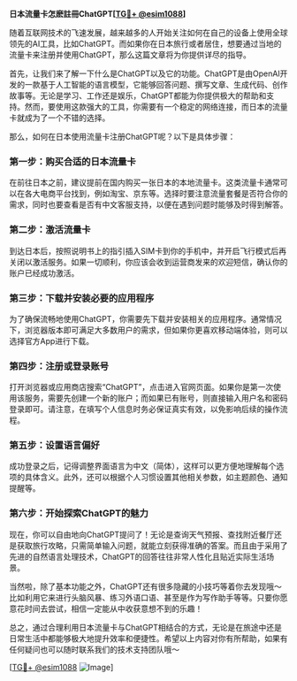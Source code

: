 **日本流量卡怎麽註冊ChatGPT[[TG💪+ @esim1088](https://t.me/s/esim1088)]**

随着互联网技术的飞速发展，越来越多的人开始关注如何在自己的设备上使用全球领先的AI工具，比如ChatGPT。而如果你在日本旅行或者居住，想要通过当地的流量卡来注册并使用ChatGPT，那么这篇文章将为你提供详尽的指导。

首先，让我们来了解一下什么是ChatGPT以及它的功能。ChatGPT是由OpenAI开发的一款基于人工智能的语言模型，它能够回答问题、撰写文章、生成代码、创作故事等。无论是学习、工作还是娱乐，ChatGPT都能为你提供极大的帮助和支持。然而，要使用这款强大的工具，你需要有一个稳定的网络连接，而日本的流量卡就成为了一个不错的选择。

那么，如何在日本使用流量卡注册ChatGPT呢？以下是具体步骤：

### 第一步：购买合适的日本流量卡

在前往日本之前，建议提前在国内购买一张日本的本地流量卡。这类流量卡通常可以在各大电商平台找到，例如淘宝、京东等。选择时要注意流量套餐是否符合你的需求，同时也要查看是否有中文客服支持，以便在遇到问题时能够及时得到解答。

### 第二步：激活流量卡

到达日本后，按照说明书上的指引插入SIM卡到你的手机中，并开启飞行模式后再关闭以激活服务。如果一切顺利，你应该会收到运营商发来的欢迎短信，确认你的账户已经成功激活。

### 第三步：下载并安装必要的应用程序

为了确保流畅地使用ChatGPT，你需要先下载并安装相关的应用程序。通常情况下，浏览器版本即可满足大多数用户的需求，但如果你更喜欢移动端体验，则可以选择官方App进行下载。

### 第四步：注册或登录账号

打开浏览器或应用商店搜索“ChatGPT”，点击进入官网页面。如果你是第一次使用该服务，需要先创建一个新的账户；而如果已有账号，则直接输入用户名和密码登录即可。请注意，在填写个人信息时务必保证真实有效，以免影响后续的操作流程。

### 第五步：设置语言偏好

成功登录之后，记得调整界面语言为中文（简体），这样可以更方便地理解每个选项的具体含义。此外，还可以根据个人习惯设置其他相关参数，如主题颜色、通知提醒等。

### 第六步：开始探索ChatGPT的魅力

现在，你可以自由地向ChatGPT提问了！无论是查询天气预报、查找附近餐厅还是获取旅行攻略，只需简单输入问题，就能立刻获得准确的答案。而且由于采用了先进的自然语言处理技术，ChatGPT的回答往往非常人性化且贴近实际生活场景。

当然啦，除了基本功能之外，ChatGPT还有很多隐藏的小技巧等着你去发现哦～比如利用它来进行头脑风暴、练习外语口语、甚至是作为写作助手等等。只要你愿意花时间去尝试，相信一定能从中收获意想不到的乐趣！

总之，通过合理利用日本流量卡与ChatGPT相结合的方式，无论是在旅途中还是日常生活中都能够极大地提升效率和便捷性。希望以上内容对你有所帮助，如果有任何疑问也可以随时联系我们的技术支持团队哦～

[[TG💪+ @esim1088](https://t.me/s/esim1088) ![Image](https://i.postimg.cc/4NQfJmqS/Snipaste-2025-05-13-00-14-12.png)]